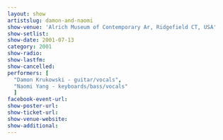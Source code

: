 ```yaml
---
layout: show
artistslug: damon-and-naomi
show-venue: 'Alrich Museum of Contemporary Ar, Ridgefield CT, USA'
show-setlist: 
show-date: 2001-07-13
category: 2001
show-radio: 
show-lastfm: 
show-cancelled: 
performers: [
  "Damon Krukowski - guitar/vocals",
  "Naomi Yang - keyboards/bass/vocals"
  ]
facebook-event-url: 
show-poster-url: 
show-ticket-url: 
show-venue-website: 
show-additional: 
---
```


